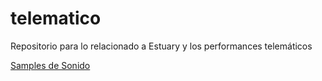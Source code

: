 # telematico
Repositorio para lo relacionado a Estuary y los performances telemáticos

[Samples de Sonido](sonidos/README.md)

